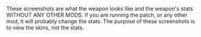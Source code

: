 These screenshots are what the weapon looks like and the weapon's stats WITHOUT ANY OTHER MODS. If you are running the patch, or any other mod, it will probably change the stats. The purpose of these screenshots is to view the skins, not the stats.
